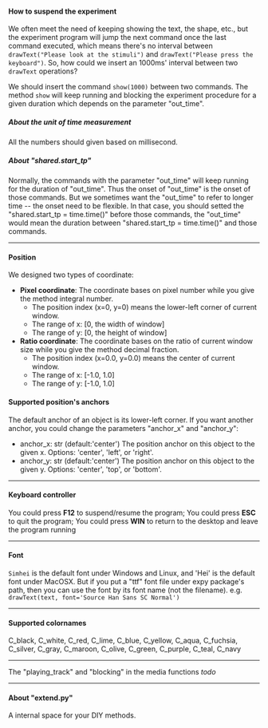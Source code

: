 #### How to suspend the experiment
We often meet the need of keeping showing the text, the shape, etc., but the experiment program will jump the next command once the last command executed, which means there's no interval between `drawText("Please look at the stimuli")` and `drawText("Please press the keyboard")`. 
So, how could we insert an 1000ms' interval between two `drawText` operations?

We should insert the command `show(1000)` between two commands.
The method `show` will keep running and blocking the experiment procedure for a given duration which depends on the parameter "out_time".

##### About the unit of time measurement
All the numbers should given based on millisecond. 

##### About "shared.start_tp"
Normally, the commands with the parameter "out_time" will keep running for the duration of "out_time". Thus the onset of "out_time" is the onset of those commands. 
But we sometimes want the "out_time" to refer to longer time -- the onset need to be flexible. In that case, you should setted the "shared.start_tp = time.time()" before those commands, the "out_time" would mean the duration between "shared.start_tp = time.time()" and those commands.


---
#### Position
We designed two types of coordinate:
- **Pixel coordinate**: The coordinate bases on pixel number while you give the method integral number.
    - The position index (x=0, y=0) means the lower-left corner of current window. 
    - The range of x: [0, the width of window]
    - The range of y: [0, the height of window]
- **Ratio coordinate**: The coordinate bases on the ratio of current window size while you give the method decimal fraction.
    - The position index (x=0.0, y=0.0) means the center of current window.
    - The range of x: [-1.0, 1.0]
    - The range of y: [-1.0, 1.0]

#### Supported position's anchors
The default anchor of an object is its lower-left corner. If you want another anchor, you could change the parameters "anchor_x" and "anchor_y":

- anchor_x: str (default:'center')
    The position anchor on this object to the given x.
    Options: 'center', 'left', or 'right'.
- anchor_y: str (default:'center')
    The position anchor on this object to the given y.
    Options: 'center', 'top', or 'bottom'.

---
#### Keyboard controller
You could press **F12** to suspend/resume the program;
You could press **ESC** to quit the program;
You could press **WIN** to return to the desktop and leave the program running

---
#### Font
`Simhei` is the default font under Windows and Linux, and 'Hei' is the default font under MacOSX. But if you put a "ttf" font file under expy package's path, then you can use the font by its font name (not the filename).
e.g. `drawText(text, font='Source Han Sans SC Normal')`

---
#### Supported colornames
C_black, C_white, C_red, C_lime, C_blue, C_yellow, C_aqua, C_fuchsia, C_silver, C_gray, C_maroon, C_olive, C_green, C_purple, C_teal, C_navy

---
The "playing_track" and "blocking" in the media functions
*todo*

---
#### About "extend.py"
A internal space for your DIY methods.

